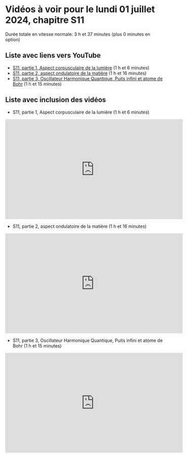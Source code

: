 
# Vidéos à voir pour le lundi 01 juillet 2024, chapitre S11

Durée totale en vitesse normale: 3 h et 37 minutes (plus 0 minutes en option)

## Liste avec liens vers YouTube

*  [S11, partie 1, Aspect corpusculaire de la lumière](https://youtu.be/D55aqpU5mfM) (1 h et 6 minutes)
*  [S11, partie 2, aspect ondulatoire de la matière](https://youtu.be/7CP0iHkhzeA) (1 h et 16 minutes)
*  [S11, partie 3, Oscillateur Harmonique Quantique, Puits infini et atome de Bohr](https://youtu.be/BQq1lKvCTlA) (1 h et 15 minutes)

## Liste avec inclusion des vidéos

*  S11, partie 1, Aspect corpusculaire de la lumière (1 h et 6 minutes)

 <div style="text-align:center">
<iframe width="560" height="315" src="https://www.youtube.com/embed/D55aqpU5mfM" title="YouTube video player" frameborder="0" allow="accelerometer; autoplay; clipboard-write; encrypted-media; gyroscope; picture-in-picture" allowfullscreen></iframe>
</div>
 

*  S11, partie 2, aspect ondulatoire de la matière (1 h et 16 minutes)

 <div style="text-align:center">
<iframe width="560" height="315" src="https://www.youtube.com/embed/7CP0iHkhzeA" title="YouTube video player" frameborder="0" allow="accelerometer; autoplay; clipboard-write; encrypted-media; gyroscope; picture-in-picture" allowfullscreen></iframe>
</div>
 

*  S11, partie 3, Oscillateur Harmonique Quantique, Puits infini et atome de Bohr (1 h et 15 minutes)

 <div style="text-align:center">
<iframe width="560" height="315" src="https://www.youtube.com/embed/BQq1lKvCTlA" title="YouTube video player" frameborder="0" allow="accelerometer; autoplay; clipboard-write; encrypted-media; gyroscope; picture-in-picture" allowfullscreen></iframe>
</div>
 

